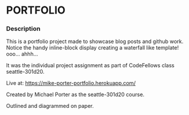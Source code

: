 # **PORTFOLIO**

### Description
This is a portfolio project made to showcase blog posts and github work. Notice the handy inline-block display creating a waterfall like template! ooo... ahhh...

It was the individual project assignment as part of CodeFellows class seattle-301d20.

Live at:
https://mike-porter-portfolio.herokuapp.com/

Created by Michael Porter as the seattle-301d20 course.

Outlined and diagrammed on paper.
